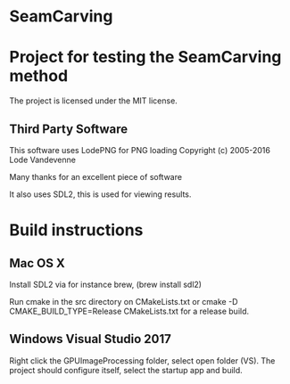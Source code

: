 # SeamCarving
# Project for testing the SeamCarving method


The project is licensed under the MIT license.


## Third Party Software
This software uses LodePNG for PNG loading
Copyright (c) 2005-2016 Lode Vandevenne

Many thanks for an excellent piece of software

It also uses SDL2, this is used for viewing results.

# Build instructions
## Mac OS X
Install SDL2 via for instance brew, (brew install sdl2)

Run cmake in the src directory on CMakeLists.txt or cmake -D CMAKE_BUILD_TYPE=Release CMakeLists.txt for a release build.

## Windows Visual Studio 2017
Right click the GPUImageProcessing folder, select open folder (VS).
The project should configure itself, select the startup app and build.
